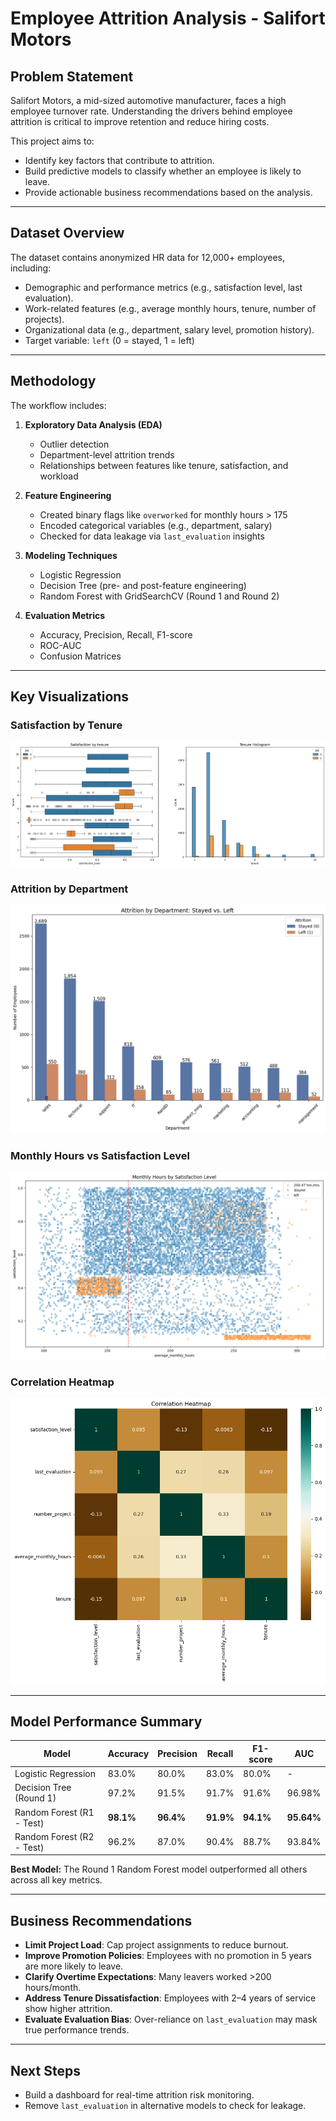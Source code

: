 # Employee Attrition Analysis - Salifort Motors

## Problem Statement

Salifort Motors, a mid-sized automotive manufacturer, faces a high employee turnover rate. Understanding the drivers behind employee attrition is critical to improve retention and reduce hiring costs.

This project aims to:
- Identify key factors that contribute to attrition.
- Build predictive models to classify whether an employee is likely to leave.
- Provide actionable business recommendations based on the analysis.

---

## Dataset Overview

The dataset contains anonymized HR data for 12,000+ employees, including:
- Demographic and performance metrics (e.g., satisfaction level, last evaluation).
- Work-related features (e.g., average monthly hours, tenure, number of projects).
- Organizational data (e.g., department, salary level, promotion history).
- Target variable: `left` (0 = stayed, 1 = left)

---

##  Methodology

The workflow includes:

1. **Exploratory Data Analysis (EDA)**
   - Outlier detection
   - Department-level attrition trends
   - Relationships between features like tenure, satisfaction, and workload

2. **Feature Engineering**
   - Created binary flags like `overworked` for monthly hours > 175
   - Encoded categorical variables (e.g., department, salary)
   - Checked for data leakage via `last_evaluation` insights

3. **Modeling Techniques**
   - Logistic Regression
   - Decision Tree (pre- and post-feature engineering)
   - Random Forest with GridSearchCV (Round 1 and Round 2)

4. **Evaluation Metrics**
   - Accuracy, Precision, Recall, F1-score
   - ROC-AUC
   - Confusion Matrices

---

##  Key Visualizations

###  Satisfaction by Tenure
![alt text](output_52_0.png)

###  Attrition by Department
![alt text](output_38_0.png)

###  Monthly Hours vs Satisfaction Level
![alt text](output_60_0.png)

###  Correlation Heatmap
![alt text](output_73_0.png)

---

##  Model Performance Summary

| Model                     | Accuracy | Precision | Recall | F1-score | AUC   |
|--------------------------|----------|-----------|--------|----------|-------|
| Logistic Regression      | 83.0%    | 80.0%     | 83.0%  | 80.0%    | -     |
| Decision Tree (Round 1)  | 97.2%    | 91.5%     | 91.7%  | 91.6%    | 96.98%|
| Random Forest (R1 - Test)| **98.1%**| **96.4%** | **91.9%**| **94.1%**| **95.64%** |
| Random Forest (R2 - Test)| 96.2%    | 87.0%     | 90.4%  | 88.7%    | 93.84%|

**Best Model:** The Round 1 Random Forest model outperformed all others across all key metrics.

---

## Business Recommendations

- **Limit Project Load**: Cap project assignments to reduce burnout.
- **Improve Promotion Policies**: Employees with no promotion in 5 years are more likely to leave.
- **Clarify Overtime Expectations**: Many leavers worked >200 hours/month.
- **Address Tenure Dissatisfaction**: Employees with 2–4 years of service show higher attrition.
- **Evaluate Evaluation Bias**: Over-reliance on `last_evaluation` may mask true performance trends.

---

## Next Steps
- Build a dashboard for real-time attrition risk monitoring.
- Remove `last_evaluation` in alternative models to check for leakage.


